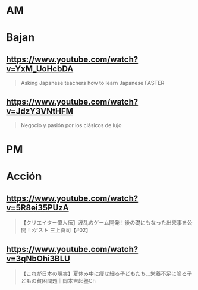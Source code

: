 # AM
# Bajan

## https://www.youtube.com/watch?v=YxM_UoHcbDA

> Asking Japanese teachers how to learn Japanese FASTER

## https://www.youtube.com/watch?v=JdzY3VNtHFM 

> Negocio y pasión por los clásicos de lujo 

# PM
# Acción

## https://www.youtube.com/watch?v=5R8ei35PUzA 

> 【クリエイター偉人伝】波乱のゲーム開発！後の礎にもなった出来事を公開！:ゲスト 三上真司【#02】

## https://www.youtube.com/watch?v=3qNbOhi3BLU 

> 【これが日本の現実】夏休み中に痩せ細る子どもたち…栄養不足に陥る子どもの貧困問題｜岡本吉起塾Ch 

